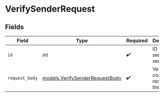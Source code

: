 # VerifySenderRequest


## Fields

| Field                                                                  | Type                                                                   | Required                                                               | Description                                                            | Example                                                                |
| ---------------------------------------------------------------------- | ---------------------------------------------------------------------- | ---------------------------------------------------------------------- | ---------------------------------------------------------------------- | ---------------------------------------------------------------------- |
| `id`                                                                   | *int*                                                                  | :heavy_check_mark:                                                     | ID of the sender to verify.                                            | 443                                                                    |
| `request_body`                                                         | [models.VerifySenderRequestBody](../models/verifysenderrequestbody.md) | :heavy_check_mark:                                                     | Verification code received in the letter.                              |                                                                        |
